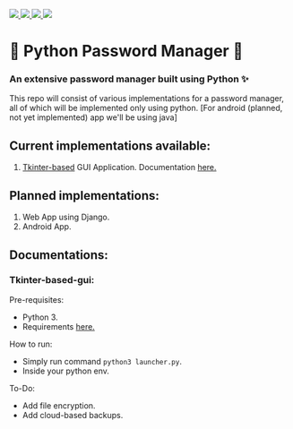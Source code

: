 <p align="centre">
    <a href="" alt="License">
        <img src="https://img.shields.io/github/license/SamDev98/password-manager-py?style=flat-square"/>
    </a>
    <a href="https://github.com/SamDev98/password-manager-py/releases" alt="Releases">
        <img src="https://img.shields.io/github/v/release/SamDev98/password-manager-py?include_prereleases&style=flat-square"/>
    </a>
    <a href="https://discord.gg/7sSs4AC3ey" alt="Discord">
        <img src="https://img.shields.io/discord/813065529639436328?style=flat-square"/>
    </a>
    <a href="" alt="Maintained">
        <img src="https://img.shields.io/maintenance/yes/2021?style=flat-square"/>
    </a>
</p>

# 🐍 Python Password Manager 🔐

### An extensive password manager built using Python ✨

This repo will consist of various implementations for a password manager, all of which will be implemented only using
python.
[For android (planned, not yet implemented) app we'll be using java]

## Current implementations available:
1. [Tkinter-based](pass-manager-tkinter) GUI Application.
Documentation [here.](#tkinter-based-gui)

## Planned implementations:
1. Web App using Django.
2. Android App.

## Documentations:

### Tkinter-based-gui:
Pre-requisites:
* Python 3.
* Requirements [here.](pass-manager-tkinter/requirements.txt)

How to run:
* Simply run command `python3 launcher.py`.
* Inside your python env.

To-Do:
* Add file encryption.
* Add cloud-based backups.